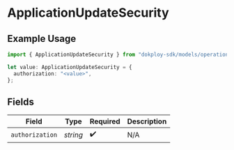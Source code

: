 # ApplicationUpdateSecurity

## Example Usage

```typescript
import { ApplicationUpdateSecurity } from "dokploy-sdk/models/operations";

let value: ApplicationUpdateSecurity = {
  authorization: "<value>",
};
```

## Fields

| Field              | Type               | Required           | Description        |
| ------------------ | ------------------ | ------------------ | ------------------ |
| `authorization`    | *string*           | :heavy_check_mark: | N/A                |
